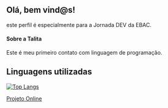 ## Olá, bem vind@s!
este perfil é especialmente para a Jornada DEV da EBAC. 

#### Sobre a Talita
Este é meu primeiro contato com linguagem de programação.


## Linguagens utilizadas 


[![Top Langs](https://github-readme-stats.vercel.app/api/top-langs/?username=TalitaPereiraB&Layout=true)](https://github.com/anuraghazra/github-readme-stats)

[Projeto Online](https://tiktokjornadadev.web.app/)
